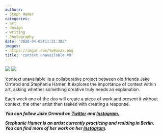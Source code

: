 ```yaml
---
authors:
- Steph Hamer
categories:
- art
- design
- writing
- Photography
date: '2020-04-02T11:21:30Z'
images:
- https://imgur.com/Yw9ovzx.png
title: 'context unavailable #9'
---
```

![](https://imgur.com/Yw9ovzx.png "")
![](https://imgur.com/r7wZcSH.png "")
  
  
  
‘context unavailable’ is a collaborative project between old friends Jake Ormrod and Stephanie Hamer. It explores the importance of context within art, asking whether something creative truly needs an explanation.  
  
Each week one of the duo will create a piece of work and present it without context, the other artist then tasked with creating a response.  
  
  
  
**_You can follow Jake Ormrod on [Twitter](https://twitter.com/Jake_Ormrod "") and [Instagram.](https://www.instagram.com/generationzer0mag/ "")_**

_**Stephanie Hamer is an artist currently practicing and residing in Berlin. You can find more of her work on her [Instagram](https://www.instagram.com/stephanie__hamer/ "").**_